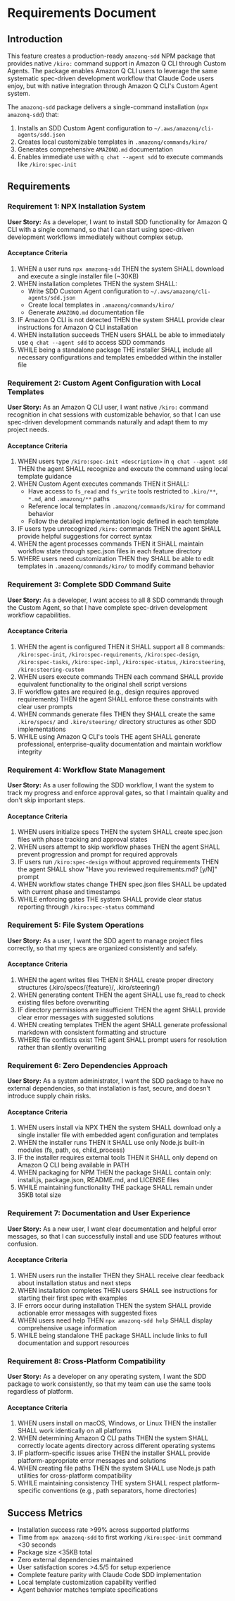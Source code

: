 # Requirements Document

## Introduction
This feature creates a production-ready `amazonq-sdd` NPM package that provides native `/kiro:` command support in Amazon Q CLI through Custom Agents. The package enables Amazon Q CLI users to leverage the same systematic spec-driven development workflow that Claude Code users enjoy, but with native integration through Amazon Q CLI's Custom Agent system.

The `amazonq-sdd` package delivers a single-command installation (`npx amazonq-sdd`) that:
1. Installs an SDD Custom Agent configuration to `~/.aws/amazonq/cli-agents/sdd.json`
2. Creates local customizable templates in `.amazonq/commands/kiro/`
3. Generates comprehensive `AMAZONQ.md` documentation
4. Enables immediate use with `q chat --agent sdd` to execute commands like `/kiro:spec-init`

## Requirements

### Requirement 1: NPX Installation System
**User Story:** As a developer, I want to install SDD functionality for Amazon Q CLI with a single command, so that I can start using spec-driven development workflows immediately without complex setup.

#### Acceptance Criteria
1. WHEN a user runs `npx amazonq-sdd` THEN the system SHALL download and execute a single installer file (~30KB)
2. WHEN installation completes THEN the system SHALL:
   - Write SDD Custom Agent configuration to `~/.aws/amazonq/cli-agents/sdd.json`
   - Create local templates in `.amazonq/commands/kiro/`
   - Generate `AMAZONQ.md` documentation file
3. IF Amazon Q CLI is not detected THEN the system SHALL provide clear instructions for Amazon Q CLI installation
4. WHEN installation succeeds THEN users SHALL be able to immediately use `q chat --agent sdd` to access SDD commands
5. WHILE being a standalone package THE installer SHALL include all necessary configurations and templates embedded within the installer file

### Requirement 2: Custom Agent Configuration with Local Templates
**User Story:** As an Amazon Q CLI user, I want native `/kiro:` command recognition in chat sessions with customizable behavior, so that I can use spec-driven development commands naturally and adapt them to my project needs.

#### Acceptance Criteria
1. WHEN users type `/kiro:spec-init <description>` in `q chat --agent sdd` THEN the agent SHALL recognize and execute the command using local template guidance
2. WHEN Custom Agent executes commands THEN it SHALL:
   - Have access to `fs_read` and `fs_write` tools restricted to `.kiro/**`, `*.md`, and `.amazonq/**` paths
   - Reference local templates in `.amazonq/commands/kiro/` for command behavior
   - Follow the detailed implementation logic defined in each template
3. IF users type unrecognized `/kiro:` commands THEN the agent SHALL provide helpful suggestions for correct syntax
4. WHEN the agent processes commands THEN it SHALL maintain workflow state through spec.json files in each feature directory
5. WHERE users need customization THEN they SHALL be able to edit templates in `.amazonq/commands/kiro/` to modify command behavior

### Requirement 3: Complete SDD Command Suite
**User Story:** As a developer, I want access to all 8 SDD commands through the Custom Agent, so that I have complete spec-driven development workflow capabilities.

#### Acceptance Criteria
1. WHEN the agent is configured THEN it SHALL support all 8 commands: `/kiro:spec-init`, `/kiro:spec-requirements`, `/kiro:spec-design`, `/kiro:spec-tasks`, `/kiro:spec-impl`, `/kiro:spec-status`, `/kiro:steering`, `/kiro:steering-custom`
2. WHEN users execute commands THEN each command SHALL provide equivalent functionality to the original shell script versions
3. IF workflow gates are required (e.g., design requires approved requirements) THEN the agent SHALL enforce these constraints with clear user prompts
4. WHEN commands generate files THEN they SHALL create the same `.kiro/specs/` and `.kiro/steering/` directory structures as other SDD implementations
5. WHILE using Amazon Q CLI's tools THE agent SHALL generate professional, enterprise-quality documentation and maintain workflow integrity

### Requirement 4: Workflow State Management
**User Story:** As a user following the SDD workflow, I want the system to track my progress and enforce approval gates, so that I maintain quality and don't skip important steps.

#### Acceptance Criteria
1. WHEN users initialize specs THEN the system SHALL create spec.json files with phase tracking and approval states
2. WHEN users attempt to skip workflow phases THEN the agent SHALL prevent progression and prompt for required approvals
3. IF users run `/kiro:spec-design` without approved requirements THEN the agent SHALL show "Have you reviewed requirements.md? [y/N]" prompt
4. WHEN workflow states change THEN spec.json files SHALL be updated with current phase and timestamps
5. WHILE enforcing gates THE system SHALL provide clear status reporting through `/kiro:spec-status` command

### Requirement 5: File System Operations
**User Story:** As a user, I want the SDD agent to manage project files correctly, so that my specs are organized consistently and safely.

#### Acceptance Criteria
1. WHEN the agent writes files THEN it SHALL create proper directory structures (.kiro/specs/{feature}/, .kiro/steering/)
2. WHEN generating content THEN the agent SHALL use fs_read to check existing files before overwriting
3. IF directory permissions are insufficient THEN the agent SHALL provide clear error messages with suggested solutions
4. WHEN creating templates THEN the agent SHALL generate professional markdown with consistent formatting and structure
5. WHERE file conflicts exist THE agent SHALL prompt users for resolution rather than silently overwriting

### Requirement 6: Zero Dependencies Approach
**User Story:** As a system administrator, I want the SDD package to have no external dependencies, so that installation is fast, secure, and doesn't introduce supply chain risks.

#### Acceptance Criteria
1. WHEN users install via NPX THEN the system SHALL download only a single installer file with embedded agent configuration and templates
2. WHEN the installer runs THEN it SHALL use only Node.js built-in modules (fs, path, os, child_process)
3. IF the installer requires external tools THEN it SHALL only depend on Amazon Q CLI being available in PATH
4. WHEN packaging for NPM THEN the package SHALL contain only: install.js, package.json, README.md, and LICENSE files
5. WHILE maintaining functionality THE package SHALL remain under 35KB total size

### Requirement 7: Documentation and User Experience
**User Story:** As a new user, I want clear documentation and helpful error messages, so that I can successfully install and use SDD features without confusion.

#### Acceptance Criteria
1. WHEN users run the installer THEN they SHALL receive clear feedback about installation status and next steps
2. WHEN installation completes THEN users SHALL see instructions for starting their first spec with examples
3. IF errors occur during installation THEN the system SHALL provide actionable error messages with suggested fixes
4. WHEN users need help THEN `npx amazonq-sdd help` SHALL display comprehensive usage information
5. WHILE being standalone THE package SHALL include links to full documentation and support resources

### Requirement 8: Cross-Platform Compatibility
**User Story:** As a developer on any operating system, I want the SDD package to work consistently, so that my team can use the same tools regardless of platform.

#### Acceptance Criteria
1. WHEN users install on macOS, Windows, or Linux THEN the installer SHALL work identically on all platforms
2. WHEN determining Amazon Q CLI paths THEN the system SHALL correctly locate agents directory across different operating systems
3. IF platform-specific issues arise THEN the installer SHALL provide platform-appropriate error messages and solutions
4. WHEN creating file paths THEN the system SHALL use Node.js path utilities for cross-platform compatibility
5. WHILE maintaining consistency THE system SHALL respect platform-specific conventions (e.g., path separators, home directories)

## Success Metrics
- Installation success rate >99% across supported platforms
- Time from `npx amazonq-sdd` to first working `/kiro:spec-init` command <30 seconds
- Package size <35KB total
- Zero external dependencies maintained
- User satisfaction scores >4.5/5 for setup experience
- Complete feature parity with Claude Code SDD implementation
- Local template customization capability verified
- Agent behavior matches template specifications